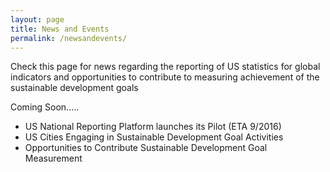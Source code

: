 ```yaml
---
layout: page
title: News and Events
permalink: /newsandevents/
---
```


 Check this page for news regarding the reporting of US statistics for global indicators and opportunities to contribute to measuring achievement of the sustainable development goals


Coming Soon.....


 - US National Reporting Platform launches its Pilot (ETA 9/2016)
 - US Cities Engaging in Sustainable Development Goal Activities
 - Opportunities to Contribute Sustainable Development Goal Measurement
